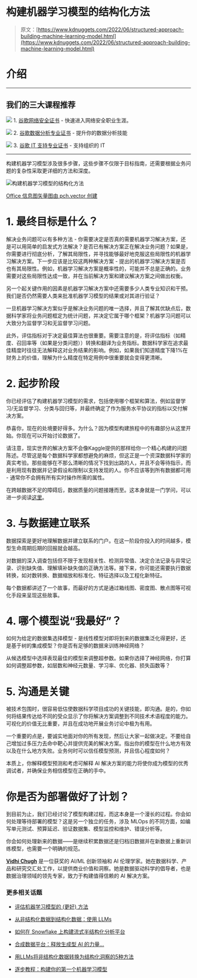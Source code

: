 # 构建机器学习模型的结构化方法

> 原文：[https://www.kdnuggets.com/2022/06/structured-approach-building-machine-learning-model.html](https://www.kdnuggets.com/2022/06/structured-approach-building-machine-learning-model.html)

# 介绍

* * *

## 我们的三大课程推荐

![](../Images/0244c01ba9267c002ef39d4907e0b8fb.png) 1\. [谷歌网络安全证书](https://www.kdnuggets.com/google-cybersecurity) - 快速进入网络安全职业生涯。

![](../Images/e225c49c3c91745821c8c0368bf04711.png) 2\. [谷歌数据分析专业证书](https://www.kdnuggets.com/google-data-analytics) - 提升你的数据分析技能

![](../Images/0244c01ba9267c002ef39d4907e0b8fb.png) 3\. [谷歌 IT 支持专业证书](https://www.kdnuggets.com/google-itsupport) - 支持组织的 IT

* * *

构建机器学习模型涉及很多步骤，这些步骤不仅限于目标指南，还需要根据业务问题的复杂性采取更详细的方法和深度。

![构建机器学习模型的结构化方法](../Images/77d7781740e0acb5976bb29863f7129b.png)

[Office 信息图矢量图由 pch.vector 创建](https://www.freepik.com/free-vector/team-engineers-working-mechanism-together-using-laptop-talking-sitting-gears-writing-codes-cartoon-illustration_12699861.htm#query=structure&position=4&from_view=search)

# 1\. 最终目标是什么？

解决业务问题可以有多种方法 - 你需要决定是否真的需要机器学习解决方案，还是可以用简单的启发式方法解决？是否已有解决方案正在解决业务问题？如果是，你需要进行彻底分析，了解其局限性，并寻找能够最好地克服这些局限性的机器学习解决方案。下一步应该是比较这两种解决方案 - 提出的机器学习解决方案是否也有其局限性。例如，机器学习解决方案是概率性的，可能并不总是正确的。业务需要对这些局限性达成一致，并在当前解决方案和建议解决方案之间做出权衡。

另一个起关键作用的因素是机器学习解决方案中还需要多少人类专业知识和干预。我们是否仍然需要人类来批准机器学习模型的结果或对其进行验证？

一旦机器学习解决方案似乎是解决业务问题的唯一选择，并且了解其优缺点后，数据科学家将业务问题框定为统计问题，并决定它属于哪个框架？机器学习问题可以大致分为监督学习和无监督学习问题。

此外，评估指标对于决定最佳算法也很重要。需要注意的是，将评估指标（如精度、召回率等（如果是分类问题））转换和翻译为业务指标。数据科学家在追求最佳精度时往往无法解释这对业务结果的影响。例如，如果我们知道精度下降1%在财务上的价值，理解为什么精度在特定用例中很重要就会变得更清晰。

# 2\. 起步阶段

你已经评估了构建机器学习模型的需求，包括使用哪个框架和算法，例如监督学习/无监督学习、分类与回归等，并最终确定了作为服务水平协议的指标以交付解决方案。

恭喜你，现在的处境要好得多。为什么？因为模型构建旅程中的有趣部分从这里开始。你现在可以开始讨论数据了。

请注意，现实世界的解决方案不会像Kaggle提供的那样给你一个精心构建的问题陈述。尽管这是每个数据科学家都想避免的麻烦，但这正是一个资深数据科学家的真实考验。那些能够在不那么清晰的情况下找到出路的人，并且不会等待指示，而是利用现有数据并记录假设和限制以支持发现的人。你不应该等到所有数据都可用 - 通常你不会拥有所有实时操作所需的属性。

在跨越数据不足的障碍后，数据质量的问题接踵而至。这本身就是一门学问，可以进一步阅读[这里](/2022/03/significance-data-quality-making-successful-machine-learning-model.html)。

# 3\. 与数据建立联系

数据探索是更好地理解数据并建立联系的门户。在这一阶段你投入的时间越多，模型生命周期后期的回报就会越高。

对数据的深入调查包括但不限于发现相关性、检测异常值、决定合法记录与异常记录、识别缺失值、理解填补缺失值的正确方法等。接下来，你可能还需要执行数据转换，如对数转换、数据缩放和标准化、特征选择以及工程化新特征。

每个数据都讲述了一个故事，而最好的方式是通过箱线图、密度图、散点图等可视化手段来呈现这些故事。

# 4\. 哪个模型说“我最好”？

如何为给定的数据集选择模型 - 是线性模型对即将到来的数据集泛化得更好，还是基于树的集成模型？你是否有足够的数据来训练神经网络？

从候选模型中选择表现最佳的模型来调整超参数。如果你选择了神经网络，你打算如何调整超参数，如层数和神经元数量、学习率、优化器、损失函数等？

# 5\. 沟通是关键

被技术包围时，很容易低估使数据科学项目成功的关键技能，即沟通。是的，你如何将结果传达给不同的受众显示了你将解决方案调整到不同技术术语程度的能力。可视化的价值无比重要，并且在成功地开展业务讨论中极为有用。

一个重要的点是，要诚实地面对你的所有发现，然后让大家一起做决定。不要给自己增加过多压力去命中靶心并提供完美的解决方案。指出你的模型在什么地方有效以及在什么地方失败。业务何时可以信任模型预测，并且信心程度如何？

本质上，你解释模型预测和考虑可解释 AI 解决方案的能力将使你成为模型的优秀调试者，并确保业务相信模型在正确的手中。

# 你是否为部署做好了计划？

到目前为止，我们已经讨论了模型构建过程，而这本身是一个漫长的过程。你会如何处理等待部署的模型？这是另一个独立的任务，涉及 MLOps 的不同方面，如编写单元测试、预算延迟、验证数据集、模型监控和维护、错误分析等。

你会如何处理新来的数据——是继续积累数据还是归档旧数据并在新数据上重新训练模型，也需要一个明确的规范。

**[Vidhi Chugh](https://vidhi-chugh.medium.com/)** 是一位获奖的 AI/ML 创新领袖和 AI 伦理学家。她在数据科学、产品和研究交汇处工作，以提供商业价值和洞察。她是数据驱动科学的倡导者，也是数据治理领域的领先专家，致力于构建值得信赖的 AI 解决方案。

### 更多相关话题

+   [评估机器学习模型的 (更好) 方法](https://www.kdnuggets.com/2022/01/much-better-approach-evaluate-machine-learning-model.html)

+   [从非结构化数据到结构化数据：使用 LLMs](https://www.kdnuggets.com/2023/06/predibase-unstructured-structured-data-llms.html)

+   [如何在 Snowflake 上构建流式半结构化分析平台](https://www.kdnuggets.com/2023/07/build-streaming-semistructured-analytics-platform-snowflake.html)

+   [合成数据平台：释放生成型 AI 的力量…](https://www.kdnuggets.com/2023/07/synthetic-data-platforms-unlocking-power-generative-ai-structured-data.html)

+   [用LLMs将非结构化数据转换为结构化洞察的5种方法](https://www.kdnuggets.com/5-ways-of-converting-unstructured-data-into-structured-insights-with-llms)

+   [逐步教程：构建你的第一个机器学习模型](https://www.kdnuggets.com/step-by-step-tutorial-to-building-your-first-machine-learning-model)
